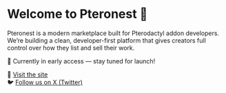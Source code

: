 # Welcome to Pteronest 🦕

Pteronest is a modern marketplace built for Pterodactyl addon developers.  
We’re building a clean, developer-first platform that gives creators full control over how they list and sell their work.

🚀 Currently in early access — stay tuned for launch!

🔗 [Visit the site](https://pteronest.com)  
🐦 [Follow us on X (Twitter)](https://x.com/Pteronest)
